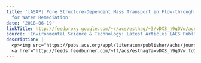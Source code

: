 ```yaml
---
title: '[ASAP] Pore Structure-Dependent Mass Transport in Flow-through Electrodes
  for Water Remediation'
date: '2018-06-19'
linkTitle: http://feedproxy.google.com/~r/acs/esthag/~3/vDX8_h9gOVw/acs.est.8b01728
source: 'Environmental Science & Technology: Latest Articles (ACS Publications)'
description: |-
  <p><img src="https://pubs.acs.org/appl/literatum/publisher/achs/journals/content/esthag/0/esthag.ahead-of-print/acs.est.8b01728/20180619/images/medium/es-2018-01728k_0009.gif" alt="TOC Graphic"/></p><div><cite>Environmental Science & Technology</cite></div><div>DOI: 10.1021/acs.est.8b01728</div><div class="feedflare">
  <a href="http://feeds.feedburner.com/~ff/acs/esthag?a=vDX8_h9gOVw:fdQ8m0O2efQ:yIl2AUoC8zA"><img src="http://feeds.feedburner.com/~ff/acs/esthag?d=yIl2AUoC8zA" border="0"></img></a>
---
```

